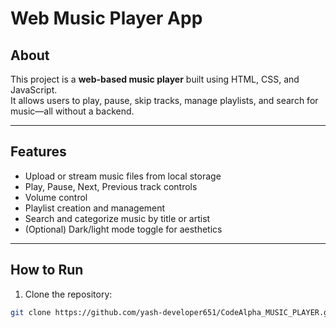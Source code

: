 # Web Music Player App

## About
This project is a **web-based music player** built using HTML, CSS, and JavaScript.  
It allows users to play, pause, skip tracks, manage playlists, and search for music—all without a backend.

---

## Features
- Upload or stream music files from local storage
- Play, Pause, Next, Previous track controls
- Volume control
- Playlist creation and management
- Search and categorize music by title or artist
- (Optional) Dark/light mode toggle for aesthetics

---

## How to Run
1. Clone the repository:
```bash
git clone https://github.com/yash-developer651/CodeAlpha_MUSIC_PLAYER.git
